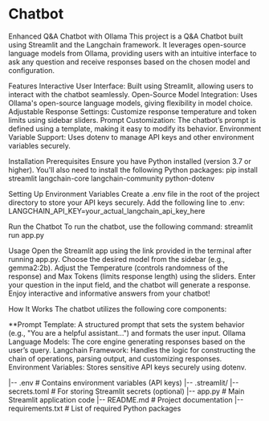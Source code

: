 # Chatbot
Enhanced Q&A Chatbot with Ollama
This project is a Q&A Chatbot built using Streamlit and the Langchain framework. It leverages open-source language models from Ollama, providing users with an intuitive interface to ask any question and receive responses based on the chosen model and configuration.

Features
Interactive User Interface: Built using Streamlit, allowing users to interact with the chatbot seamlessly.
Open-Source Model Integration: Uses Ollama's open-source language models, giving flexibility in model choice.
Adjustable Response Settings: Customize response temperature and token limits using sidebar sliders.
Prompt Customization: The chatbot’s prompt is defined using a template, making it easy to modify its behavior.
Environment Variable Support: Uses dotenv to manage API keys and other environment variables securely.

Installation
Prerequisites
Ensure you have Python installed (version 3.7 or higher). You'll also need to install the following Python packages:
pip install streamlit langchain-core langchain-community python-dotenv

Setting Up Environment Variables
Create a .env file in the root of the project directory to store your API keys securely. Add the following line to .env:
LANGCHAIN_API_KEY=your_actual_langchain_api_key_here

Run the Chatbot
To run the chatbot, use the following command:
streamlit run app.py


Usage
Open the Streamlit app using the link provided in the terminal after running app.py.
Choose the desired model from the sidebar (e.g., gemma2:2b).
Adjust the Temperature (controls randomness of the response) and Max Tokens (limits response length) using the sliders.
Enter your question in the input field, and the chatbot will generate a response.
Enjoy interactive and informative answers from your chatbot!

How It Works
The chatbot utilizes the following core components:

**Prompt Template: A structured prompt that sets the system behavior (e.g., "You are a helpful assistant...") and formats the user input.
Ollama Language Models: The core engine generating responses based on the user’s query.
Langchain Framework: Handles the logic for constructing the chain of operations, parsing output, and customizing responses.
Environment Variables: Stores sensitive API keys securely using dotenv.

|-- .env                  # Contains environment variables (API keys)
|-- .streamlit/
    |-- secrets.toml      # For storing Streamlit secrets (optional)
|-- app.py                # Main Streamlit application code
|-- README.md             # Project documentation
|-- requirements.txt      # List of required Python packages






